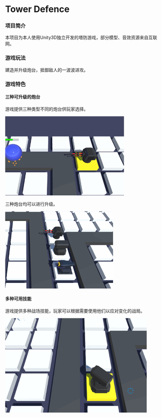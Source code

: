 # Tower Defence

### 项目简介

本项目为本人使用Unity3D独立开发的塔防游戏，部分模型、音效资源来自互联网。



### 游戏玩法

建造并升级炮台，抵御敌人的一波波进攻。



### 游戏特色

#### 三种可升级的炮台

游戏提供三种类型不同的炮台供玩家选择。

<img src="https://github.com/StarryJam/TowerDefence/blob/master/README_Pic/turrets.gif" alt="turrets" style="zoom: 67%;" />



三种炮台均可以进行升级。

<img src="https://github.com/StarryJam/TowerDefence/blob/master/README_Pic/upgrade.gif" alt="upgrade" style="zoom: 67%;" />



#### 多种可用技能

游戏提供多种战场技能，玩家可以根据需要使用他们以应对变化的战局。

<img src="https://github.com/StarryJam/TowerDefence/blob/master/README_Pic/skills.gif" alt="skills" style="zoom: 80%;" />

